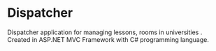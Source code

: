 # Dispatcher

Dispatcher application for managing lessons, rooms in universities .\
Created in ASP.NET MVC Framework with C# programming language.